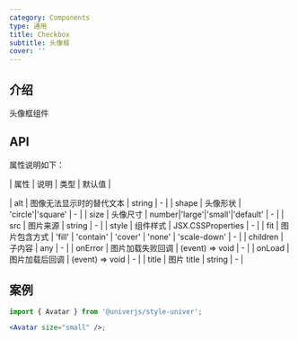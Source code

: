 ```yaml
---
category: Components
type: 通用
title: Checkbox
subtitle: 头像框
cover: ''
---
```


## 介绍

头像框组件

## API

属性说明如下：

| 属性 | 说明 | 类型 | 默认值 |

| alt | 图像无法显示时的替代文本 | string | - |
| shape | 头像形状 | 'circle'\|'square' | - |
| size | 头像尺寸 | number\|'large'\|'small'\|'default' | - |
| src | 图片来源 | string | - |
| style | 组件样式 | JSX.CSSProperties | - |
| fit | 图片包含方式 | 'fill' \| 'contain' \| 'cover' \| 'none' \| 'scale-down' | - |
| children | 子内容 | any | - |
| onError | 图片加载失败回调 | (event) => void | - |
| onLoad | 图片加载后回调 | (event) => void | - |
| title | 图片 title | string | - |

## 案例

```jsx
import { Avatar } from '@univerjs/style-univer';

<Avatar size="small" />;
```
